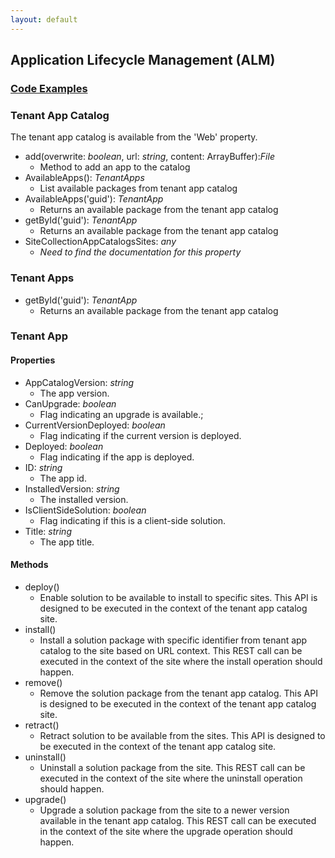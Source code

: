```yaml
---
layout: default
---
```


## Application Lifecycle Management (ALM)

### [Code Examples](/examples/alm)

### Tenant App Catalog

The tenant app catalog is available from the 'Web' property.

* add(overwrite: _boolean_, url: _string_, content: ArrayBuffer):_File_
    * Method to add an app to the catalog
* AvailableApps(): _TenantApps_
    * List available packages from tenant app catalog
* AvailableApps('guid'): _TenantApp_
    * Returns an available package from the tenant app catalog
* getById('guid'): _TenantApp_
    * Returns an available package from the tenant app catalog
* SiteCollectionAppCatalogsSites: _any_
    * _Need to find the documentation for this property_

### Tenant Apps

* getById('guid'): _TenantApp_
    * Returns an available package from the tenant app catalog

### Tenant App

#### Properties

* AppCatalogVersion: _string_
    * The app version.
* CanUpgrade: _boolean_
    * Flag indicating an upgrade is available.;
* CurrentVersionDeployed: _boolean_
    * Flag indicating if the current version is deployed.
* Deployed: _boolean_
    * Flag indicating if the app is deployed.
* ID: _string_
    * The app id.
* InstalledVersion: _string_
    * The installed version.
* IsClientSideSolution: _boolean_
    * Flag indicating if this is a client-side solution.
* Title: _string_
    * The app title.

#### Methods

* deploy()
    * Enable solution to be available to install to specific sites. This API is designed to be executed in the context of the tenant app catalog site.
* install()
    * Install a solution package with specific identifier from tenant app catalog to the site based on URL context. This REST call can be executed in the context of the site where the install operation should happen.
* remove()
    * Remove the solution package from the tenant app catalog. This API is designed to be executed in the context of the tenant app catalog site.
* retract()
    * Retract solution to be available from the sites. This API is designed to be executed in the context of the tenant app catalog site.
* uninstall()
    * Uninstall a solution package from the site. This REST call can be executed in the context of the site where the uninstall operation should happen.
* upgrade()
    * Upgrade a solution package from the site to a newer version available in the tenant app catalog. This REST call can be executed in the context of the site where the upgrade operation should happen.